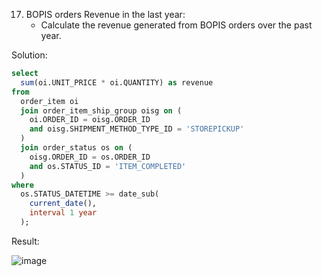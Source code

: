 17. BOPIS orders Revenue in the last year:
    * Calculate the revenue generated from BOPIS orders over the past year.

Solution:
```sql
select 
  sum(oi.UNIT_PRICE * oi.QUANTITY) as revenue 
from 
  order_item oi 
  join order_item_ship_group oisg on (
    oi.ORDER_ID = oisg.ORDER_ID 
    and oisg.SHIPMENT_METHOD_TYPE_ID = 'STOREPICKUP'
  ) 
  join order_status os on (
    oisg.ORDER_ID = os.ORDER_ID 
    and os.STATUS_ID = 'ITEM_COMPLETED'
  ) 
where 
  os.STATUS_DATETIME >= date_sub(
    current_date(), 
    interval 1 year
  );

```
Result:

![image](https://github.com/Nishtha-Jain-1119/Training-Assignment/assets/127538617/7fa92248-241f-443e-b8c5-4ede38a3a430)
